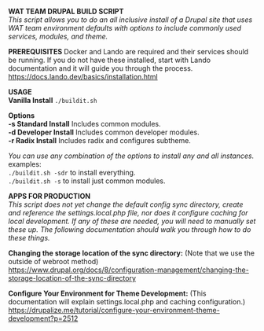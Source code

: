 **WAT TEAM DRUPAL BUILD SCRIPT**  
*This script allows you to do an all inclusive install of a Drupal site that uses WAT team environment defaults with options to include commonly used services, modules, and theme.*  

**PREREQUISITES**
Docker and Lando are required and their services should be running. If you do not have these installed, start with Lando documentation and it will guide you through the process. https://docs.lando.dev/basics/installation.html

**USAGE**  
**Vanilla Install**  `./buildit.sh`  

**Options**  
**-s Standard Install** Includes common modules.  
**-d Developer Install** Includes common developer modules.  
**-r Radix Install** Includes radix and configures subtheme.  

*You can use any combination of the options to install any and all instances.*  
examples:<br>
`./buildit.sh -sdr` to install everything.<br>
`./buildit.sh -s` to install just common modules.

**APPS FOR PRODUCTION**  
*This script does not yet change the default config sync directory, create and reference the settings.local.php file, nor does it configure caching for local development. If any of these are needed, you will need to manually set these up. The following documentation should walk you through how to do these things.*  

**Changing the storage location of the sync directory:** (Note that we use the outside of webroot method)  
https://www.drupal.org/docs/8/configuration-management/changing-the-storage-location-of-the-sync-directory  

**Configure Your Environment for Theme Development:** (This documentation will explain settings.local.php and caching configuration.)  
https://drupalize.me/tutorial/configure-your-environment-theme-development?p=2512
